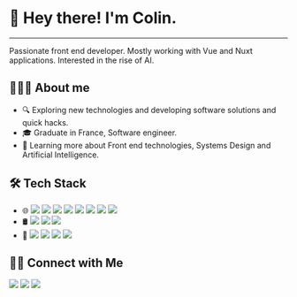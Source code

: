 # 👋 Hey there! I'm Colin.
***

Passionate front end developer. Mostly working with Vue and Nuxt applications. Interested in the rise of AI.

## 👨🏻‍💻 About me
- 🔍 Exploring new technologies and developing software solutions and quick hacks.
- 🎓 Graduate in France, Software engineer.
- 🌱 Learning more about Front end technologies, Systems Design and Artificial Intelligence.

## 🛠️ Tech Stack
- 🌐 <img src="https://img.shields.io/badge/-Vue.js-4FC08D?logo=vue.js&logoColor=white&style=flat"> <img src="https://img.shields.io/badge/-Nuxt.js-00C58E?logo=nuxt.js&logoColor=white&style=flat"> <img src="https://img.shields.io/badge/-Node.js-339933?logo=node.js&logoColor=white&style=flat"> <img src="https://img.shields.io/badge/-Capacitor-3880FF?logo=ionic&logoColor=white&style=flat"> <img src="https://img.shields.io/badge/-TypeScript-007ACC?style=flat&logo=TypeScript&logoColor=white"> <img src="https://img.shields.io/badge/-JavaScript-F7DF1E?logo=javascript&logoColor=white&style=flat"> <img src="https://img.shields.io/badge/-HTML5-E34F26?logo=html5&logoColor=white&style=flat"> <img src="https://img.shields.io/badge/-CSS3-1572B6?logo=css3&logoColor=white&style=flat">
- 🛢 <img src="https://img.shields.io/badge/-MongoDB-47A248?logo=mongodb&logoColor=white&style=flat"> <img src="https://img.shields.io/badge/-MySQL-4479A1?logo=mysql&logoColor=white&style=flat"> <img src="https://img.shields.io/badge/-PostgreSQL-336791?logo=postgresql&logoColor=white&style=flat">
- 🔧 <img src="https://img.shields.io/badge/-OpenAI-FF6F00?logo=openai&logoColor=white&style=flat"> <img src="https://img.shields.io/badge/-WebStorm-000000?logo=webstorm&logoColor=white&style=flat"> <img src="https://img.shields.io/badge/-Git-F05032?logo=git&logoColor=white&style=flat"> <img src="https://img.shields.io/badge/-GitHub-181717?logo=github&logoColor=white&style=flat">

## 🤝🏻 Connect with Me
<a href="https://yourwebsite.com"><img src="https://img.shields.io/badge/-colinclisson.com-24292E?style=flat&logo=Google-Chrome&logoColor=white"></a>
<a href="https://www.linkedin.com/in/colin-clisson-6b675b142/"><img src="https://img.shields.io/badge/-LinkedIn-0077B5?style=flat&logo=Linkedin&logoColor=white"></a>
<a href="mailto:molpick98@gmail.com"><img src="https://img.shields.io/badge/-Email-D14836?style=flat&logo=Gmail&logoColor=white"></a>
